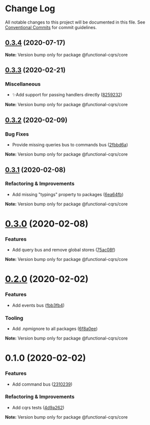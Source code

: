 # Change Log

All notable changes to this project will be documented in this file.
See [Conventional Commits](https://conventionalcommits.org) for commit guidelines.

## [0.3.4](https://github.com/TheUnderScorer/functional-cqrs/compare/@functional-cqrs/core@0.3.3...@functional-cqrs/core@0.3.4) (2020-07-17)

**Note:** Version bump only for package @functional-cqrs/core





## [0.3.3](https://github.com/TheUnderScorer/functional-cqrs/compare/@functional-cqrs/core@0.3.2...@functional-cqrs/core@0.3.3) (2020-02-21)


### Miscellaneous

- ✨Add support for passing handlers directly ([8259232](https://github.com/TheUnderScorer/functional-cqrs/commit/8259232ba556f59083081b9e718bd8895a47d764))

**Note:** Version bump only for package @functional-cqrs/core





## [0.3.2](https://github.com/TheUnderScorer/functional-cqrs/compare/@functional-cqrs/core@0.3.1...@functional-cqrs/core@0.3.2) (2020-02-09)


### Bug Fixes

- Provide missing queries bus to commands bus ([2fbbd6a](https://github.com/TheUnderScorer/functional-cqrs/commit/2fbbd6a6841eb5e78756c6aaefd4627cc21d27b5))

**Note:** Version bump only for package @functional-cqrs/core





## [0.3.1](https://github.com/TheUnderScorer/functional-cqrs/compare/@functional-cqrs/core@0.3.0...@functional-cqrs/core@0.3.1) (2020-02-08)


### Refactoring & Improvements

- Add missing "typings" property to packages ([6ea64fb](https://github.com/TheUnderScorer/functional-cqrs/commit/6ea64fb3bbd273c67119058dd70e60b16a4d2c6d))

**Note:** Version bump only for package @functional-cqrs/core





# [0.3.0](https://github.com/TheUnderScorer/functional-cqrs/compare/@functional-cqrs/core@0.2.0...@functional-cqrs/core@0.3.0) (2020-02-08)


### Features

- Add query bus and remove global stores ([75ac08f](https://github.com/TheUnderScorer/functional-cqrs/commit/75ac08f41fc194880704fdd65a5e8badaca9dd26))

**Note:** Version bump only for package @functional-cqrs/core





# [0.2.0](https://github.com/TheUnderScorer/functional-cqrs/compare/@functional-cqrs/core@0.1.0...@functional-cqrs/core@0.2.0) (2020-02-02)


### Features

- Add events bus ([fbb3fb4](https://github.com/TheUnderScorer/functional-cqrs/commit/fbb3fb4225c486c9763331134ef35c735169b1e6))


### Tooling

- Add .npmignore to all packages ([6f8a0ee](https://github.com/TheUnderScorer/functional-cqrs/commit/6f8a0ee1d87bb4790580df49ab54d7b1a67971f7))

**Note:** Version bump only for package @functional-cqrs/core





# 0.1.0 (2020-02-02)


### Features

- Add command bus ([2310239](https://github.com/TheUnderScorer/functional-cqrs/commit/2310239f98893fffa8fc347e7a217205a2ef24a6))


### Refactoring & Improvements

- Add cqrs tests ([4d9a262](https://github.com/TheUnderScorer/functional-cqrs/commit/4d9a2629932a49a4f921e8b6cced528aa469e5b6))

**Note:** Version bump only for package @functional-cqrs/core
